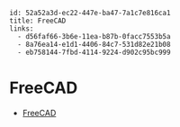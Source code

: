 ```
id: 52a52a3d-ec22-447e-ba47-7a1c7e816ca1
title: FreeCAD
links:
  - d56faf66-3b6e-11ea-b87b-0facc7553b5a
  - 8a76ea14-e1d1-4406-84c7-531d82e21b08
  - eb758144-7fbd-4114-9224-d902c95bc999
```

# FreeCAD

* [FreeCAD][1]

[1]: https://github.com/FreeCAD
